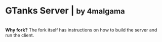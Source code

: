 <h1>GTanks Server | <small>by 4malgama</small></h1><br>
<b>Why fork?</b> The fork itself has instructions on how to build the server and run the client.
